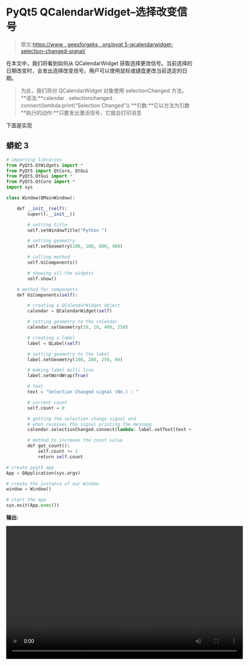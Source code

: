 # PyQt5 QCalendarWidget–选择改变信号

> 原文:[https://www . geesforgeks . org/pyqt 5-qcalendarwidget-selection-changed-signal/](https://www.geeksforgeeks.org/pyqt5-qcalendarwidget-selection-changed-signal/)

在本文中，我们将看到如何从 QCalendarWidget 获取选择更改信号。当前选择的日期改变时，会发出选择改变信号。用户可以使用鼠标或键盘更改当前选定的日期。

> 为此，我们将对 QCalendarWidget 对象使用 selectionChanged 方法。
> **语法:**calendar . selectionchanged . connect(lambda:print(“Selection Changed”))
> **引数:**它以方法为引数
> **执行的动作:**只要发出激活信号，它就会打印消息

下面是实现

## 蟒蛇 3

```py
# importing libraries
from PyQt5.QtWidgets import *
from PyQt5 import QtCore, QtGui
from PyQt5.QtGui import *
from PyQt5.QtCore import *
import sys

class Window(QMainWindow):

    def __init__(self):
        super().__init__()

        # setting title
        self.setWindowTitle("Python ")

        # setting geometry
        self.setGeometry(100, 100, 600, 400)

        # calling method
        self.UiComponents()

        # showing all the widgets
        self.show()

    # method for components
    def UiComponents(self):

        # creating a QCalendarWidget object
        calendar = QCalendarWidget(self)

        # setting geometry to the calendar
        calendar.setGeometry(10, 10, 400, 250)

        # creating a label
        label = QLabel(self)

        # setting geometry to the label
        label.setGeometry(100, 280, 250, 60)

        # making label multi line
        label.setWordWrap(True)

        # text
        text = "Selection Changed signal (No.) : "

        # current count
        self.count = 0

        # getting the selection change signal and
        # when receives the signal printing the message
        calendar.selectionChanged.connect(lambda: label.setText(text + str(get_count())))

        # method to increase the count value
        def get_count():
            self.count += 1
            return self.count

# create pyqt5 app
App = QApplication(sys.argv)

# create the instance of our Window
window = Window()

# start the app
sys.exit(App.exec())
```

**输出:**

<video class="wp-video-shortcode" id="video-421785-1" width="640" height="360" preload="metadata" controls=""><source type="video/mp4" src="https://media.geeksforgeeks.org/wp-content/uploads/20200601015035/Python-2020-06-01-01-50-06.mp4?_=1">[https://media.geeksforgeeks.org/wp-content/uploads/20200601015035/Python-2020-06-01-01-50-06.mp4](https://media.geeksforgeeks.org/wp-content/uploads/20200601015035/Python-2020-06-01-01-50-06.mp4)</video>